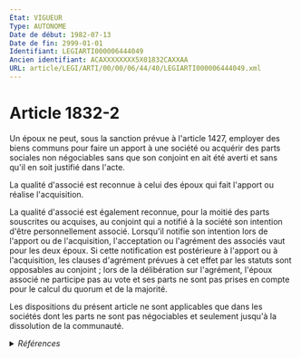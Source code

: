 ```yaml
---
État: VIGUEUR
Type: AUTONOME
Date de début: 1982-07-13
Date de fin: 2999-01-01
Identifiant: LEGIARTI000006444049
Ancien identifiant: ACAXXXXXXXX5X01832CAXXAA
URL: article/LEGI/ARTI/00/00/06/44/40/LEGIARTI000006444049.xml
---
```


<h1>Article 1832-2</h1>

Un époux ne peut, sous la sanction prévue à l'article 1427, employer des biens
communs pour faire un apport à une société ou acquérir des parts sociales non
négociables sans que son conjoint en ait été averti et sans qu'il en soit
justifié dans l'acte.<br />

La qualité d'associé est reconnue à celui des époux qui fait l'apport ou réalise
l'acquisition.<br />

La qualité d'associé est également reconnue, pour la moitié des parts souscrites
ou acquises, au conjoint qui a notifié à la société son intention d'être
personnellement associé. Lorsqu'il notifie son intention lors de l'apport ou de
l'acquisition, l'acceptation ou l'agrément des associés vaut pour les deux
époux. Si cette notification est postérieure à l'apport ou à l'acquisition, les
clauses d'agrément prévues à cet effet par les statuts sont opposables au
conjoint ; lors de la délibération sur l'agrément, l'époux associé ne participe
pas au vote et ses parts ne sont pas prises en compte pour le calcul du quorum
et de la majorité.<br />

Les dispositions du présent article ne sont applicables que dans les sociétés
dont les parts ne sont pas négociables et seulement jusqu'à la dissolution de la
communauté.


<details>
  <summary><em>Références</em></summary>

  <h2>Articles faisant référence à l'article</h2>
  
  <ul>
    <li>
      <a href="https://legal.tricoteuses.fr//redirection/LEGIARTI000006439610?vers=git&vers=legifrance">Code civil - article 1427 AUTONOME MODIFIE, en vigueur du 1966-02-01 au 1986-01-07</a> CITATION cible
    </li>
    <li>
      <a href="https://legal.tricoteuses.fr//redirection/LEGIARTI000006273964?vers=git&vers=legifrance">Loi n°82-596 du 10 juillet 1982 RELATIVE AUX CONJOINTS D'ARTISANS ET DE COMMERCANTS TRAVAILLANT DANS L'ENTREPRISE FAMILIALE - article 13 ENTIEREMENT_MODIF</a> CREATION cible
    </li>
    <li>
      <a href="https://legal.tricoteuses.fr//redirection/LEGIARTI000006512488?vers=git&vers=legifrance">Loi n° 82-596 du 10 juillet 1982 relative aux conjoints d'artisans et de commerçants travaillant dans l'entreprise familiale - article 20 AUTONOME VIGUEUR, en vigueur depuis le 1982-07-13</a> CITATION source
    </li>
    <li>
      <a href="https://legal.tricoteuses.fr//redirection/LEGIARTI000006439611?vers=git&vers=legifrance">Code civil - article 1427 AUTONOME VIGUEUR, en vigueur depuis le 1986-07-01</a> CITATION cible
    </li>
  </ul>
  
  <h2>Références faites par l'article</h2>
  
  <ul>
    <li>
      1982-07-10 CREATION source <a href="https://legal.tricoteuses.fr//redirection/LEGIARTI000006273964?vers=git&vers=legifrance">Loi n°82-596 du 10 juillet 1982 RELATIVE AUX CONJOINTS D'ARTISANS ET DE COMMERCANTS TRAVAILLANT DANS L'ENTREPRISE FAMILIALE - article 13 ENTIEREMENT_MODIF</a>
    </li>
    <li>
      1982-07-10 CITATION cible <a href="https://legal.tricoteuses.fr//redirection/LEGIARTI000006512488?vers=git&vers=legifrance">Loi n° 82-596 du 10 juillet 1982 relative aux conjoints d'artisans et de commerçants travaillant dans l'entreprise familiale - article 20 AUTONOME VIGUEUR, en vigueur depuis le 1982-07-13</a>
    </li>
    <li>
      2999-01-01 CITATION source <a href="https://legal.tricoteuses.fr//redirection/LEGIARTI000006439610?vers=git&vers=legifrance">Code civil - article 1427 AUTONOME MODIFIE, en vigueur du 1966-02-01 au 1986-01-07</a>
    </li>
  </ul>
</details>
